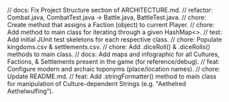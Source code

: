 // docs: Fix Project Structure section of ARCHITECTURE.md.
// refactor: Combat.java, CombatTest.java -> Battle.java, BattleTest.java.
// chore: Create method that assigns a Faction (object) to current Player.
// chore: Add method to main class for iterating through a given HashMap<>.
// test: Add initial JUnit test skeletons for each respective class.
// chore: Populate kingdoms.csv & settlements.csv. 
// chore: Add .diceRoll() & .diceRolls() methods to main class.
// docs: Add maps and infographic for all Cultures, Factions, & Settlements present in the game (for reference/debug).
// feat: Configure modern and archaic toponyms (place/location names).
// chore: Update README.md.
// feat: Add .stringFormatter() method to main class for manipulation of Culture-dependent Strings (e.g. "Aethelred Aethelwulfing").
